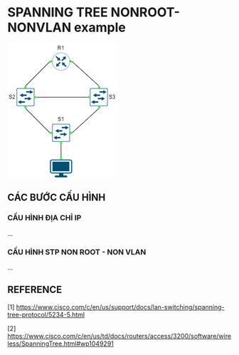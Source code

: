 # SPANNING TREE NONROOT-NONVLAN example

![topology](./img/topology.png)

## CÁC BƯỚC CẤU HÌNH

### CẤU HÌNH ĐỊA CHỈ IP

...

### CẤU HÌNH STP NON ROOT - NON VLAN

...

## REFERENCE

[1] <https://www.cisco.com/c/en/us/support/docs/lan-switching/spanning-tree-protocol/5234-5.html>

[2] <https://www.cisco.com/c/en/us/td/docs/routers/access/3200/software/wireless/SpanningTree.html#wp1049291>
